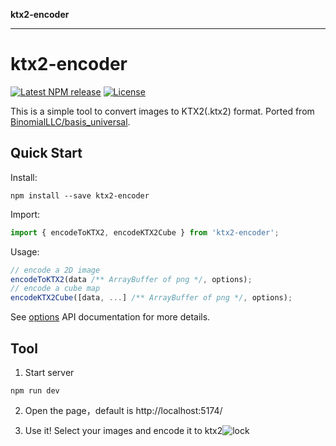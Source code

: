 **ktx2-encoder**

***

# ktx2-encoder

[![Latest NPM release](https://img.shields.io/npm/v/ktx2-encoder.svg)](https://www.npmjs.com/package/ktx2-encoder)
[![License](https://img.shields.io/badge/license-MIT-007ec6.svg)](https://github.com/gz65555/ktx2-encoder)

This is a simple tool to convert images to KTX2(.ktx2) format. Ported from [BinomialLLC/basis_universal](https://github.com/BinomialLLC/basis_universal).

## Quick Start

Install:

```shell
npm install --save ktx2-encoder
```

Import: 

```javascript
import { encodeToKTX2, encodeKTX2Cube } from 'ktx2-encoder';
```

Usage:

```javascript
// encode a 2D image
encodeToKTX2(data /** ArrayBuffer of png */, options);
// encode a cube map
encodeKTX2Cube([data, ...] /** ArrayBuffer of png */, options);
```

See [options](_media/IEncodeOptions.md) API documentation for more details.

## Tool

1. Start server

```
npm run dev
```

2. Open the page，default is http://localhost:5174/

3. Use it! Select your images and encode it to ktx2![lock](https://mdn.alipayobjects.com/rms/afts/img/A*himnRpVKEvgAAAAAAAAAAAAAARQnAQ/original/lock.gif)
